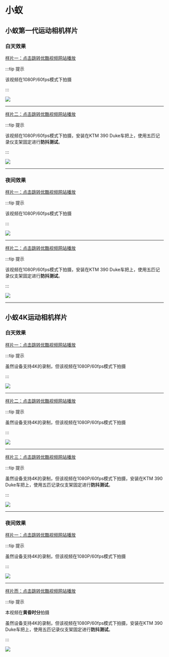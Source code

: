 # 小蚁

## 小蚁第一代运动相机样片

### 白天效果


[样片一：点击跳转优酷视频网站播放](http://v.youku.com/v_show/id_XMzkzMTA3MjQzMg==.html)

:::tip 提示

该视频在1080P/60fps模式下拍摄

:::

[![](https://cdn.jsdelivr.net/gh/AzureFatty/MoYouClubPic@master/2021/20210401160412.jpg)](http://v.youku.com/v_show/id_XMzkzMTA3MjQzMg==.html)

---

[样片二：点击跳转优酷视频网站播放](http://v.youku.com/v_show/id_XNDIwMjI5MjA0OA==.html)

:::tip 提示

该视频在1080P/60fps模式下拍摄，安装在KTM 390 Duke车把上，使用五匹记录仪支架固定进行**防抖测试**。

:::

[![](https://cdn.jsdelivr.net/gh/AzureFatty/MoYouClubPic@master/2021/20210401160426.jpg)](http://v.youku.com/v_show/id_XNDIwMjI5MjA0OA==.html)

---

### 夜间效果

[样片一：点击跳转优酷视频网站播放](http://v.youku.com/v_show/id_XMzkzMTI3MzA1Ng==.html)

:::tip 提示

该视频在1080P/60fps模式下拍摄

:::

[![](https://cdn.jsdelivr.net/gh/AzureFatty/MoYouClubPic@master/2021/20210401160444.jpg)](http://v.youku.com/v_show/id_XMzkzMTI3MzA1Ng==.html)

---

[样片二：点击跳转优酷视频网站播放](http://v.youku.com/v_show/id_XNDIwMjI3MTYxNg==.html)

:::tip 提示

该视频在1080P/60fps模式下拍摄，安装在KTM 390 Duke车把上，使用五匹记录仪支架固定进行**防抖测试**。

:::

[![](https://cdn.jsdelivr.net/gh/AzureFatty/MoYouClubPic@master/2021/20210401160455.jpg)](http://v.youku.com/v_show/id_XNDIwMjI3MTYxNg==.html)

---

## 小蚁4K运动相机样片

### 白天效果

[样片一：点击跳转优酷视频网站播放](https://v.youku.com/v_show/id_XNDIwNDA0Mzg5Ng==.html)

:::tip 提示

虽然设备支持4K的录制，但该视频在1080P/60fps模式下拍摄

:::

[![](https://cdn.jsdelivr.net/gh/AzureFatty/MoYouClubPic@master/2021/20210401160506.jpg)](https://v.youku.com/v_show/id_XNDIwNDA0Mzg5Ng==.html)

---

[样片二：点击跳转优酷视频网站播放](http://v.youku.com/v_show/id_XNDIwNDA0NDczMg==.html)

:::tip 提示

虽然设备支持4K的录制，但该视频在1080P/60fps模式下拍摄

:::

[![](https://cdn.jsdelivr.net/gh/AzureFatty/MoYouClubPic@master/2021/20210401160520.jpg)](http://v.youku.com/v_show/id_XNDIwNDA0NDczMg==.html)

---

[样片三：点击跳转优酷视频网站播放](http://v.youku.com/v_show/id_XNDIzMzk5MjEyNA==.html)

:::tip 提示

虽然设备支持4K的录制，但该视频在1080P/60fps模式下拍摄，安装在KTM 390 Duke车把上，使用五匹记录仪支架固定进行**防抖测试**。

:::

[![](https://cdn.jsdelivr.net/gh/AzureFatty/MoYouClubPic@master/2021/20210401160536.jpg)](http://v.youku.com/v_show/id_XNDIzMzk5MjEyNA==.html)

---

### 夜间效果

[样片一：点击跳转优酷视频网站播放](http://v.youku.com/v_show/id_XNDIwNDEyNTI3Ng==.html)

:::tip 提示

虽然设备支持4K的录制，但该视频在1080P/60fps模式下拍摄

:::

[![](https://cdn.jsdelivr.net/gh/AzureFatty/MoYouClubPic@master/2021/20210401160549.jpg)](http://v.youku.com/v_show/id_XNDIwNDEyNTI3Ng==.html)

---

[样片而：点击跳转优酷视频网站播放](http://v.youku.com/v_show/id_XNDIzMzk4MjMxMg==.html)

:::tip 提示

本视频在**黄昏时分**拍摄

虽然设备支持4K的录制，但该视频在1080P/60fps模式下拍摄，安装在KTM 390 Duke车把上，使用五匹记录仪支架固定进行**防抖测试**。

:::


[![](https://cdn.jsdelivr.net/gh/AzureFatty/MoYouClubPic@master/2021/20210401160559.jpg)](http://v.youku.com/v_show/id_XNDIzMzk4MjMxMg==.html)


